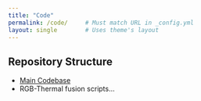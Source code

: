 ```yaml
---
title: "Code"
permalink: /code/     # Must match URL in _config.yml
layout: single        # Uses theme's layout
---
```


## Repository Structure
- [Main Codebase](https://github.com/Yiiiming/ThermalTrack)
- RGB-Thermal fusion scripts...
